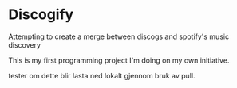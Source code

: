 # Discogify
Attempting to create a merge between discogs and spotify's music discovery

This is my first programming project I'm doing on my own initiative.

tester om dette blir lasta ned lokalt gjennom bruk av pull.
